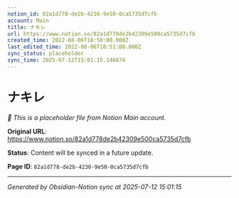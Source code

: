 ```yaml
---
notion_id: 82a1d778-de2b-4230-9e50-0ca5735d7cfb
account: Main
title: ナキレ
url: https://www.notion.so/82a1d778de2b42309e500ca5735d7cfb
created_time: 2022-08-06T18:50:00.000Z
last_edited_time: 2022-08-06T18:51:00.000Z
sync_status: placeholder
sync_time: 2025-07-12T15:01:15.146674
---
```


# ナキレ

*🔄 This is a placeholder file from Notion Main account.*

**Original URL**: https://www.notion.so/82a1d778de2b42309e500ca5735d7cfb

**Status**: Content will be synced in a future update.

**Page ID**: `82a1d778-de2b-4230-9e50-0ca5735d7cfb`

---

*Generated by Obsidian-Notion sync at 2025-07-12 15:01:15*
